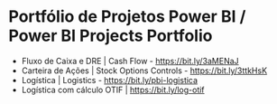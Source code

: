 # Portfólio de Projetos Power BI / Power BI Projects Portfolio

* Fluxo de Caixa e DRE | Cash Flow - https://bit.ly/3aMENaJ
* Carteira de Ações | Stock Options Controls - https://bit.ly/3ttkHsK
* Logística | Logistics - https://bit.ly/pbi-logistica
* Logística com cálculo OTIF | https://bit.ly/log-otif
